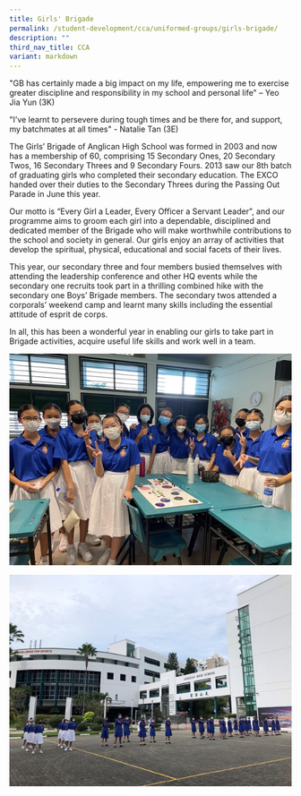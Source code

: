 ```yaml
---
title: Girls' Brigade
permalink: /student-development/cca/uniformed-groups/girls-brigade/
description: ""
third_nav_title: CCA
variant: markdown
---
```



"GB has certainly made a big impact on my life, empowering me to exercise greater discipline and responsibility in my school and personal life" – Yeo Jia Yun (3K)

"I’ve learnt to persevere during tough times and be there for, and support, my batchmates at all times" - Natalie Tan (3E)

The Girls’ Brigade of Anglican High School was formed in 2003 and now has a membership of 60, comprising 15 Secondary Ones, 20 Secondary Twos, 16 Secondary Threes and 9 Secondary Fours. 2013 saw our 8th batch of graduating girls who completed their secondary education. The EXCO handed over their duties to the Secondary Threes during the Passing Out Parade in June this year.

Our motto is “Every Girl a Leader, Every Officer a Servant Leader”, and our programme aims to groom each girl into a dependable, disciplined and dedicated member of the Brigade who will make worthwhile contributions to the school and society in general. Our girls enjoy an array of activities that develop the spiritual, physical, educational and social facets of their lives.

This year, our secondary three and four members busied themselves with attending the leadership conference and other HQ events while the secondary one recruits took part in a thrilling combined hike with the secondary one Boys’ Brigade members. The secondary twos attended a corporals’ weekend camp and learnt many skills including the essential attitude of esprit de corps.

In all, this has been a wonderful year in enabling our girls to take part in Brigade activities, acquire useful life skills and work well in a team.

![](/images/Student%20Development/CCA/Girls%20Brigade/2022_Girl_Brigade_01.jpg)

![](/images/Student%20Development/CCA/Girls%20Brigade/2022_Girl_Brigade_02.jpeg)